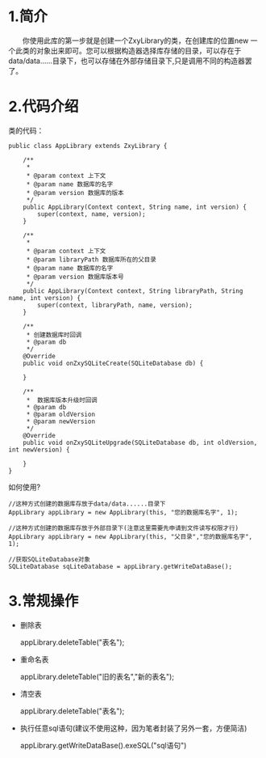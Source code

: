 
# 1.简介  

&emsp;&emsp;你使用此库的第一步就是创建一个ZxyLibrary的类，在创建库的位置new 一个此类的对象出来即可。您可以根据构造器选择库存储的目录，可以存在于data/data......目录下，也可以存储在外部存储目录下,只是调用不同的构造器罢了。

# 2.代码介绍


类的代码：

    public class AppLibrary extends ZxyLibrary {

        /**
         *
         * @param context 上下文
         * @param name 数据库的名字
         * @param version 数据库的版本
         */
        public AppLibrary(Context context, String name, int version) {
            super(context, name, version);
        }

        /**
         *
         * @param context 上下文
         * @param libraryPath 数据库所在的父目录
         * @param name 数据库的名字
         * @param version 数据库版本号
         */
        public AppLibrary(Context context, String libraryPath, String name, int version) {
            super(context, libraryPath, name, version);
        }

        /**
         * 创建数据库时回调
         * @param db
         */
        @Override
        public void onZxySQLiteCreate(SQLiteDatabase db) {

        }

        /**
         *  数据库版本升级时回调
         * @param db
         * @param oldVersion
         * @param newVersion
         */
        @Override
        public void onZxySQLiteUpgrade(SQLiteDatabase db, int oldVersion, int newVersion) {

        }
    }

如何使用?

    //这种方式创建的数据库存放于data/data......目录下 
    AppLibrary appLibrary = new AppLibrary(this, "您的数据库名字", 1);
    
    //这种方式创建的数据库存放于外部目录下(注意这里需要先申请到文件读写权限才行) 
    AppLibrary appLibrary = new AppLibrary(this, "父目录","您的数据库名字", 1);

    //获取SQLiteDatabase对象
    SQLiteDatabase sqLiteDatabase = appLibrary.getWriteDataBase(); 

# 3.常规操作

- 删除表

    appLibrary.deleteTable("表名");

- 重命名表

    appLibrary.deleteTable("旧的表名","新的表名");  

- 清空表  

    appLibrary.deleteTable("表名");  

- 执行任意sql语句(建议不使用这种，因为笔者封装了另外一套，方便简洁)

    appLibrary.getWriteDataBase().exeSQL("sql语句")


